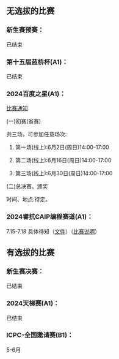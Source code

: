 ## 无选拔的比赛

### 新生赛预赛：

已结束

### 第十五届蓝桥杯(A1)：
已结束

### 2024百度之星(A1)：

[比赛通知](https://astar.n.shifen.com/#/news-info?tab=3&id=DFB6DFB6D857F4E15BC1326C3E2AE04E)

  (一)初赛(省赛)
  
  共三场，可参加任意场次:
  
  1. 第一场(线上):6月2日(周日)14:00-17:00
     
  2. 第二场(线上):6月16日(周日)14:00-17:00
     
  3. 第三场(线上):6月30日(周日)14:00-17:00
     
  (二)总决赛、颁奖
  
  时间、地点:待定。
  
### 2024睿抗CAIP编程赛道(A1)：
7.15-7.18 具体待知（[文件](https://www.raicom.com.cn/content.html?cid=801)）（[比赛说明](https://www.raicom.com.cn/content.html?cid=733)）


## 有选拔的比赛

### 新生赛决赛：
已结束

### 2024天梯赛(A1)： 
已结束

### ICPC-全国邀请赛(B1)：
5-6月
